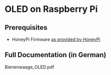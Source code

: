 # OLED on Raspberry Pi

## Prerequisites

* HoneyPi Firmware [as provided by HoneyPi](https://github.com/Honey-Pi/HoneyPi)

## Full Documentation (in German)
Bienenwaage_OLED.pdf
